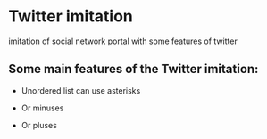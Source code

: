 # Twitter imitation
imitation of social network portal with some features of twitter

## Some main features of the Twitter imitation:


* Unordered list can use asterisks
- Or minuses
+ Or pluses
